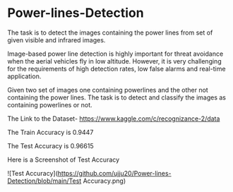 # Power-lines-Detection
The task is to detect the images containing the power lines from set of given visible and infrared images.

Image-based power line detection is highly important for threat avoidance when the aerial vehicles fly in low altitude. However, it is very challenging for the requirements of high detection rates, low false alarms and real-time application.

Given two set of images one containing powerlines and the other not containing the power lines. The task is to detect and classify the images as containing powerlines or not.

The Link to the Dataset- https://www.kaggle.com/c/recognizance-2/data

The Train Accuracy is 0.9447

The Test Accuracy is 0.96615

Here is a Screenshot of Test Accuracy

![Test Accuracy](https://github.com/ujju20/Power-lines-Detection/blob/main/Test Accuracy.png)

